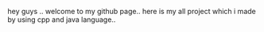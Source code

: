 hey guys ..
welcome to my github page..
here is my all project which i made by using cpp and java language..
